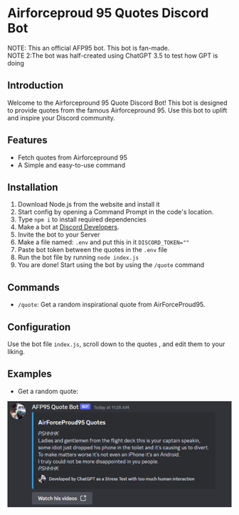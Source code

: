 
# Airforceproud 95 Quotes Discord Bot
NOTE: This an official AFP95 bot. This bot is fan-made. <br>
NOTE 2:The bot was half-created using ChatGPT 3.5 to test how GPT is doing

## Introduction
Welcome to the Airforcepround 95 Quote Discord Bot! This bot is designed to provide quotes from the famous Airforcepround 95. Use this bot to uplift and inspire your Discord community.

## Features
- Fetch quotes from Airforcepround 95
- A Simple and easy-to-use command


## Installation
1. Download Node.js from the website and install it
2. Start config by opening a Command Prompt in the code's location.
3. Type `npm i` to install required dependencies
4. Make a bot at [Discord Developers]([link/to/your/bot/invitation](https://discord.com/developers/applications)).
5. Invite the bot to your Server
6. Make a file named: `.env` and put this in it `DISCORD_TOKEN=""`
7. Paste bot token between the quotes in the `.env` file
8. Run the bot file by running `node index.js`
9. You are done! Start using the bot by using the `/quote` command
## Commands
- `/quote`: Get a random inspirational quote from AirForceProud95.

## Configuration
Use the bot file `index.js`, scroll down to the quotes , and edit them to your liking.

## Examples
- Get a random quote: <br>
  
![Example](Example.PNG)